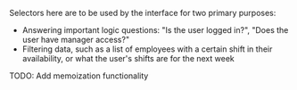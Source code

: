 Selectors here are to be used by the interface for two primary purposes:

* Answering important logic questions: "Is the user logged in?", "Does the user have manager access?"
* Filtering data, such as a list of employees with a certain shift in their availability, 
or what the user's shifts are for the next week

TODO: Add memoization functionality